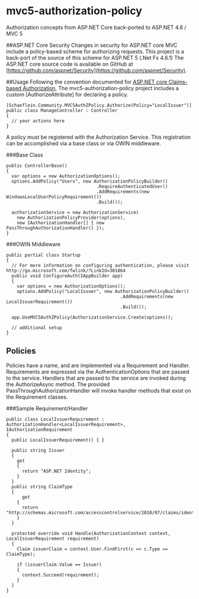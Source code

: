 # mvc5-authorization-policy
Authorization concepts from ASP.NET Core back-ported to ASP.NET 4.6 / MVC 5

##ASP.NET Core Security
Changes in security for ASP.NET core MVC include a policy-based scheme for authorizing requests. This project is a back-port of the source of this scheme for ASP.NET 5 (.Net Fx 4.6.1)
The ASP.NET core source code is available on GitHub at [https://github.com/aspnet/Security](https://github.com/aspnet/Security).

##Usage
Following the convention documented for [ASP.NET core Claims-based Authorization](https://docs.asp.net/en/latest/security/authorization/claims.html), The mvc5-authorization-policy project includes a custom [AuthorizeAttribute] for declaring a policy.

```
[Schaeflein.Community.MVC5AuthZPolicy.Authorize(Policy="LocalIssuer")]
public class ManageController : Controller
{
  // your actions here
}
```

A policy must be registered with the Authorization Service. This registration can be accomplished via a base class or via OWIN middleware.

###Base Class
```
public ControllerBase()
{
  var options = new AuthorizationOptions();
  options.AddPolicy("Users", new AuthorizationPolicyBuilder()
                                  .RequireAuthenticatedUser()
                                  .AddRequirements(new WindowsLocalUserPolicyRequirement())
                                  .Build());

  authorizationService = new AuthorizationService(
    new AuthorizationPolicyProvider(options),
    new IAuthorizationHandler[] { new PassThroughAuthorizationHandler() });
}
```

###OWIN Middleware
```
public partial class Startup
{
  // For more information on configuring authentication, please visit http://go.microsoft.com/fwlink/?LinkId=301864
  public void ConfigureAuth(IAppBuilder app)
  {
    var options = new AuthorizationOptions();
    options.AddPolicy("LocalIssuer", new AuthorizationPolicyBuilder()
                                           .AddRequirements(new LocalIssuerRequirement())
                                           .Build());

  app.UseMVC5AuthZPolicy(AuthorizationService.Create(options));

  // additional setup
}
```

## Policies
Policies have a name, and are implemented via a Requirement and Handler. Requirements are expressed via the AuthenticationOptions that are passed to the service. 
Handlers that are passed to the service are invoked during the AuthorizeAsync method. The provided PassThroughAuthorizationHandler will invoke handler methods that exist on the Requirement classes.

###Sample Requirement/Handler
```
public class LocalIssuerRequirement : AuthorizationHandler<LocalIssuerRequirement>, IAuthorizationRequirement
{
  public LocalIssuerRequirement() { }

  public string Issuer
  {
    get
    {
      return "ASP.NET Identity";
    }
  }
  public string ClaimType
  {
	  get
    {
      return "http://schemas.microsoft.com/accesscontrolservice/2010/07/claims/identityprovider";
    }
  }

  protected override void Handle(AuthorizationContext context, LocalIssuerRequirement requirement)
  {
    Claim issuerClaim = context.User.FindFirst(c => c.Type == ClaimType);

    if (issuerClaim.Value == Issuer)
    {
      context.Succeed(requirement);
    }
  }
}
``` 
